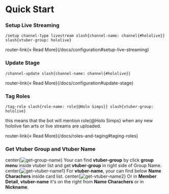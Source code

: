  # Quick Start

  ### Setup Live Streaming
  ```slash
  /setup channel-type livestream slash{channel-name: channel{#hololive}} slash{vtuber-group: hololive}
  ```
  router-link{« Read More}(/docs/configuration#setup-live-streaming)

  ### Update Stage
  ```slash
  /channel-update slash{channel-name: channel{#hololive}}
  ```
  router-link{« Read More}(/docs/configuration#update-stage)

  ### Tag Roles
  ```slash
  /tag-role slash{role-name: role{@Holo Simps}} slash{vtuber-group: hololive}
  ```
  this means that the bot will mention role{@Holo Simps} when any new hololive fan arts or live streams are uploaded. 
  
  router-link{« Read More}(/docs/roles-and-taging#taging-roles)

  ### Get Vtuber Group and Vtuber Name
  center{![get-group-name](/assets/docs/get-group.png)}
  Your can find **vtuber-group** by click **group menu** inside vtuber list and get **vtuber-group** in right side of Group Name.
  center{![get-vtuber-name1](/assets/docs/get-member-card.png)}
  For **vtuber-name**, your can find below **Name Charachers** inside card list.
  center{![get-vtuber-name2](/assets/docs/get-member-detail.png)}
  Or in **Member Detail**, **vtuber-name** it's on the right from **Name Charachers** or in **Nickname**.

  